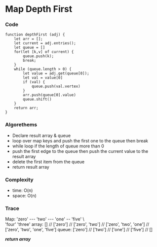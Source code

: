 # Map Depth First
### Code
```
function depthFirst (adj) {
    let arr = [];
    let current = adj.entries();
    let queue = []
    for(let [k,v] of current) {
        queue.push(k);
        break;
    }
    while (queue.length > 0) {
        let value = adj.get(queue[0]);
        let val = value[0]
        if (val) {   
            queue.push(val.vertex)
        }
        arr.push(queue[0].value)
        queue.shift()
    }
    return arr;
}
```
### Algorethems
- Declare result array & queue
- loop over map keys and push the first one to the queue then break
- while loop if the length of queue more than 0
- push the first edge to the queue then push the current value to the result array
- delete the first item from the queue
- return result array

### Complexity
* time: O(n)
* space: O(n)

### Trace

Map: 'zero' --- 'two' --- 'one' -- 'five'
            \                  \
             'four'              'three'
array: [] // ['zero'] // ['zero', 'two'] // ['zero', 'two', 'one'] // ['zero', 'two', 'one', 'five']
queue: ['zero'] // ['two'] // ['one'] // ['five'] // []

***return array***